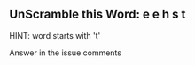 UnScramble this Word: e e h s t
----------

HINT: word starts with 't'

Answer in the issue comments
